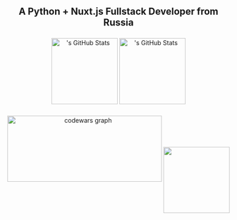 <h2 align="center">A Python + Nuxt.js Fullstack Developer from Russia</h2>

###

<div align="center">
  <img src="https://github-readme-stats.vercel.app/api?username=involved-entity&theme=synthwave&show_icons=true&hide_border=true&count_private=true" height="150" alt="'s GitHub Stats" />
  <img src="https://github-readme-stats.vercel.app/api/top-langs/?username=involved-entity&theme=synthwave&show_icons=true&hide_border=true&layout=compact" height="150" alt="'s GitHub Stats" />
</div>

###

<div align="center">
  <img src="https://codewars-stats-ignacio-cuadra.vercel.app/?username=troubleifyouhide&theme=dracula" width="350" height="150" alt="codewars graph"/>
  <img align="center" height="150" src="https://c.tenor.com/9JQLsLL218cAAAAC/tenor.gif"/>
</div>

###
